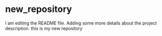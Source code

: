 # new_repository
I am editing the README file. Adding some more details about the project description.
this is my new repository

